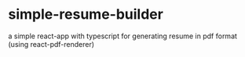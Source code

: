 # simple-resume-builder
a simple react-app with typescript for generating resume in pdf format (using react-pdf-renderer)
